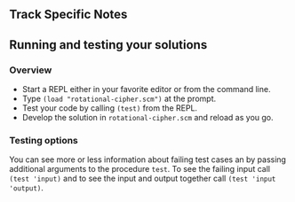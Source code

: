## Track Specific Notes

## Running and testing your solutions

### Overview


* Start a REPL either in your favorite editor or from
the command line\.
* Type `(load "rotational-cipher.scm")` at the prompt\.
* Test your code by calling `(test)` from the REPL\.
* Develop the solution in `rotational-cipher.scm` and reload as you go\.

### Testing options

You can see more or less information about
failing test cases an by passing additional arguments to the
procedure `test`\.
To see the failing input call `(test 'input)` and to see the input and output together call `(test 'input 'output)`\.
